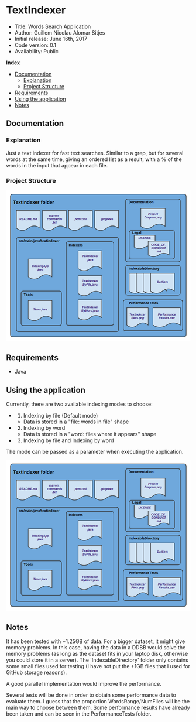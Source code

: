 # TextIndexer

*    Title: Words Search Application          
*    Author: Guillem Nicolau Alomar Sitjes      
*    Initial release: June 16th, 2017                     
*    Code version: 0.1                         
*    Availability: Public                      

**Index**
* [Documentation](#documentation)
    * [Explanation](#explanation)
    * [Project Structure](#project-structure)
* [Requirements](#requirements)
* [Using the application](#using-the-application)
* [Notes](#notes)

## Documentation

### Explanation

Just a text indexer for fast text searches. Similar to a grep,
but for several words at the same time, giving an ordered list
as a result, with a % of the words in the input that appear in
each file.

### Project Structure

![alt text][logo2]

[logo2]: https://github.com/guillemalomar/TextIndexer/blob/master/Documentation/ProjectDiagram.png?raw=true "Folders and Files"

## Requirements

- Java

## Using the application

Currently, there are two available indexing modes to choose:
*    1) Indexing by file (Default mode)
     - Data is stored in a "file: words in file" shape
*    2) Indexing by word
     - Data is stored in a "word: files where it appears" shape
*    3) Indexing by file and Indexing by word

The mode can be passed as a parameter when executing the application. 

![alt text][logo2]

[logo2]: https://github.com/guillemalomar/TextIndexer/blob/master/Documentation/ExecutionExample.png?raw=true "Folders and Files"

## Notes

It has been tested with +1.25GB of data. For a bigger dataset, it might give memory problems. In this case, having the data in a DDBB would solve the memory problems (as long as the dataset fits in your laptop disk, otherwise you could store it in a server). The 'IndexableDirectory' folder only contains some small files used for testing (I have not put the +1GB files that I used for
GitHub storage reasons).

A good parallel implementation would improve the performance.

Several tests will be done in order to obtain some performance data to evaluate them. I guess that the proportion WordsRange/NumFiles will be the main way to choose between them. Some performance results have already been taken and can be seen in the PerformanceTests folder.
